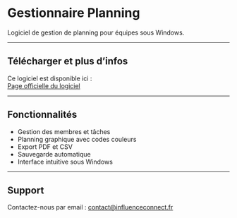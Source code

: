 # Gestionnaire Planning

Logiciel de gestion de planning pour équipes sous Windows.

---

## Télécharger et plus d’infos

Ce logiciel est disponible ici :  
[Page officielle du logiciel](https://alexsoscomputer.wixstudio.com/influence-connect/product-page/gestionnaire-planning-v1-1-logiciel-gratuit-de-planning-windows)

---

## Fonctionnalités

- Gestion des membres et tâches  
- Planning graphique avec codes couleurs  
- Export PDF et CSV  
- Sauvegarde automatique  
- Interface intuitive sous Windows

---

## Support

Contactez-nous par email : contact@influenceconnect.fr
